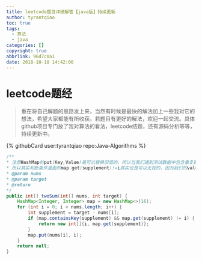 ```yaml
---
title: leetcode题目详细解答【java版】持续更新
author: tyrantqiao
toc: true
tags:
  - 算法
  - java
categories: []
copyright: true
abbrlink: 96d7c0a1
date: 2018-10-18 14:42:00
---
```


# leetcode题经

> 重在将自己解题的思路发上来，当然有时候是最快的解法加上一些我对它的想法，希望大家都能有所收获。若题目有更好的解法，欢迎一起交流。具体github项目专门放了我对算法的看法，leetcode结题，还有源码分析等等，持续更新中。

{% githubCard user:tyrantqiao repo:Java-Algorithms %}

```java
/**
* 注意HashMap的put(Key,Value)是可以替换旧值的，所以当我们遇到测试数据中包含重复数值时可以无视它。
* 所以其实判断条件里面的map.get(supplement)!=i其实也是可以无视的，因为我们的value已经更新为后面的值了
* @param nums
* @param target
* @return
*/
public int[] twoSum(int[] nums, int target) {
	HashMap<Integer, Integer> map = new HashMap<>(16);
	for (int i = 0; i < nums.length; i++) {
		int supplement = target - nums[i];
		if (map.containsKey(supplement) && map.get(supplement) != i) {
			return new int[]{i, map.get(supplement)};
		}
		map.put(nums[i], i);
	}
	return null;
}
```
